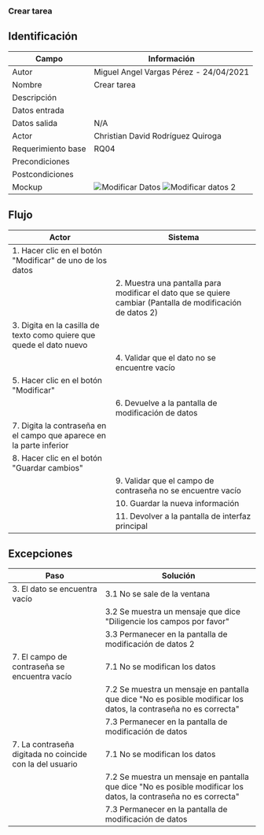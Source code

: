 ### Crear tarea
## Identificación 

| Campo | Información |
|-------|-------|
| Autor | Miguel Angel Vargas Pérez - 24/04/2021 |
| Nombre | Crear tarea |
| Descripción |  |
| Datos entrada |  |
| Datos salida | N/A |
| Actor | Christian David Rodríguez Quiroga |
| Requerimiento base | RQ04 |
| Precondiciones |  |
| Postcondiciones |  |
| Mockup | ![Modificar Datos](https://user-images.githubusercontent.com/79241017/115972754-e16f5c00-a515-11eb-9838-ea057b02655f.png) ![Modificar datos 2](https://user-images.githubusercontent.com/79241017/115973379-344b1280-a51a-11eb-8bb7-ce9a9f286728.png)|

## Flujo
| Actor | Sistema |
|-------|-------|
| 1. Hacer clic en el botón "Modificar" de uno de los datos  |  |
|  | 2. Muestra una pantalla para modificar el dato que se quiere cambiar (Pantalla de modificación de datos 2) |
| 3. Digita en la casilla de texto como quiere que quede el dato nuevo |  |
|  | 4. Validar que el dato no se encuentre vacío |
| 5. Hacer clic en el botón "Modificar" |  |
|  | 6. Devuelve a la pantalla de modificación de datos |
| 7. Digita la contraseña en el campo que aparece en la parte inferior |  |
| 8. Hacer clic en el botón "Guardar cambios" |  |
|  | 9. Validar que el campo de contraseña no se encuentre vacío |
|  | 10. Guardar la nueva información  |
|  | 11. Devolver a la pantalla de interfaz principal |  



## Excepciones
| Paso | Solución |
|-------|-------|
| 3. El dato se encuentra vacío | 3.1 No se sale de la ventana |
|  | 3.2 Se muestra un mensaje que dice "Diligencie los campos por favor" |
|  | 3.3 Permanecer en la pantalla de modificación de datos 2 |
| 7. El campo de contraseña se encuentra vacío | 7.1 No se modifican los datos |
|  | 7.2 Se muestra un mensaje en pantalla que dice "No es posible modificar los datos, la contraseña no es correcta" |
|  | 7.3 Permanecer en la pantalla de modificación de datos |
| 7. La contraseña digitada no coincide con la del usuario | 7.1 No se modifican los datos |
| | 7.2 Se muestra un mensaje en pantalla que dice "No es posible modificar los datos, la contraseña no es correcta" |
| | 7.3 Permanecer en la pantalla de modificación de datos |